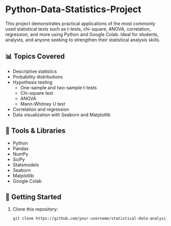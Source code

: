 # Python-Data-Statistics-Project
This project demonstrates practical applications of the most commonly used statistical tests such as t-tests, chi-square, ANOVA, correlation, regression, and more using Python and Google Colab. Ideal for students, analysts, and anyone seeking to strengthen their statistical analysis skills.
## 📊 Topics Covered

- Descriptive statistics
- Probability distributions
- Hypothesis testing
  - One-sample and two-sample t-tests
  - Chi-square test
  - ANOVA
  - Mann-Whitney U test
- Correlation and regression
- Data visualization with Seaborn and Matplotlib

## 🔧 Tools & Libraries

- Python
- Pandas
- NumPy
- SciPy
- Statsmodels
- Seaborn
- Matplotlib
- Google Colab

## 🚀 Getting Started

1. Clone this repository:
   ```bash
   git clone https://github.com/your-username/statistical-data-analysis.git
